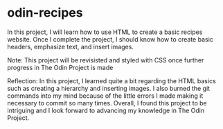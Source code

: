 # odin-recipes
In this project, I will learn how to use HTML to create a basic recipes website.
Once I complete the project, I should know how to create basic headers, emphasize text, and insert images.

Note: This project will be revisisted and styled with CSS once further progress in
The Odin Project is made

Reflection: In this project, I learned quite a bit regarding the HTML basics such as creating a hierarchy and inserting images. I also burned the git commands into my mind because of the little errors I made making it necessary to commit so many times. Overall, I found this project to be intriguing and I look forward to advancing my knowledge in The Odin Project.